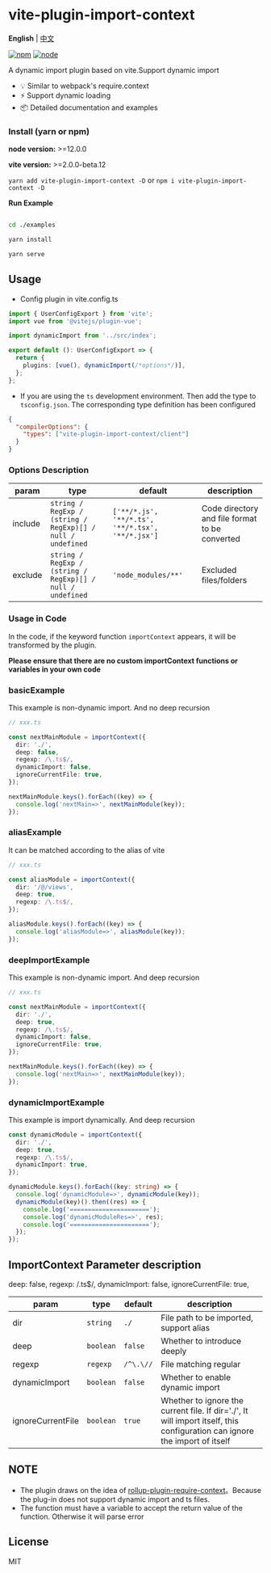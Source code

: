 # vite-plugin-import-context

**English** | [中文](./README.zh_CN.md)

[![npm][npm-img]][npm-url] [![node][node-img]][node-url]

A dynamic import plugin based on vite.Support dynamic import

- 💡 Similar to webpack's require.context
- ⚡️ Support dynamic loading
- 📦 Detailed documentation and examples

### Install (yarn or npm)

**node version:** >=12.0.0

**vite version:** >=2.0.0-beta.12

`yarn add vite-plugin-import-context -D` or `npm i vite-plugin-import-context -D`

**Run Example**

```bash

cd ./examples

yarn install

yarn serve

```

## Usage

- Config plugin in vite.config.ts

```ts
import { UserConfigExport } from 'vite';
import vue from '@vitejs/plugin-vue';

import dynamicImport from '../src/index';

export default (): UserConfigExport => {
  return {
    plugins: [vue(), dynamicImport(/*options*/)],
  };
};
```

- If you are using the `ts` development environment. Then add the type to `tsconfig.json`. The corresponding type definition has been configured

```json
{
  "compilerOptions": {
    "types": ["vite-plugin-import-context/client"]
  }
}
```

### Options Description

| param | type | default | description |
| --- | --- | --- | --- |
| include | `string / RegExp / (string / RegExp)[] / null / undefined` | `['**/*.js', '**/*.ts', '**/*.tsx', '**/*.jsx']` | Code directory and file format to be converted |
| exclude | `string / RegExp / (string / RegExp)[] / null / undefined` | `'node_modules/**'` | Excluded files/folders |

### Usage in Code

In the code, if the keyword function `importContext` appears, it will be transformed by the plugin.

**Please ensure that there are no custom importContext functions or variables in your own code**

### basicExample

This example is non-dynamic import. And no deep recursion

```ts
// xxx.ts

const nextMainModule = importContext({
  dir: './',
  deep: false,
  regexp: /\.ts$/,
  dynamicImport: false,
  ignoreCurrentFile: true,
});

nextMainModule.keys().forEach((key) => {
  console.log('nextMain=>', nextMainModule(key));
});
```

### aliasExample

It can be matched according to the alias of vite

```ts
// xxx.ts

const aliasModule = importContext({
  dir: '/@/views',
  deep: true,
  regexp: /\.ts$/,
});

aliasModule.keys().forEach((key) => {
  console.log('aliasModule=>', aliasModule(key));
});
```

### deepImportExample

This example is non-dynamic import. And deep recursion

```ts
// xxx.ts

const nextMainModule = importContext({
  dir: './',
  deep: true,
  regexp: /\.ts$/,
  dynamicImport: false,
  ignoreCurrentFile: true,
});

nextMainModule.keys().forEach((key) => {
  console.log('nextMain=>', nextMainModule(key));
});
```

### dynamicImportExample

This example is import dynamically. And deep recursion

```ts
const dynamicModule = importContext({
  dir: './',
  deep: true,
  regexp: /\.ts$/,
  dynamicImport: true,
});

dynamicModule.keys().forEach((key: string) => {
  console.log('dynamicModule=>', dynamicModule(key));
  dynamicModule(key)().then((res) => {
    console.log('======================');
    console.log('dynamicModuleRes=>', res);
    console.log('======================');
  });
});
```

## ImportContext Parameter description

deep: false, regexp: /\.ts$/, dynamicImport: false, ignoreCurrentFile: true,

| param | type | default | description |
| --- | --- | --- | --- |
| dir | `string` | `./` | File path to be imported, support alias |
| deep | `boolean` | `false` | Whether to introduce deeply |
| regexp | `regexp` | `/^\.\//` | File matching regular |
| dynamicImport | `boolean` | `false` | Whether to enable dynamic import |
| ignoreCurrentFile | `boolean` | `true` | Whether to ignore the current file. If dir='./', It will import itself, this configuration can ignore the import of itself |

## NOTE

- The plugin draws on the idea of [rollup-plugin-require-context](https://github.com/elcarim5efil/rollup-plugin-require-context)。Because the plug-in does not support dynamic import and ts files.
- The function must have a variable to accept the return value of the function. Otherwise it will parse error

## License

MIT

[npm-img]: https://img.shields.io/npm/v/vite-plugin-import-context.svg
[npm-url]: https://npmjs.com/package/vite-plugin-import-context
[node-img]: https://img.shields.io/node/v/vite-plugin-import-context.svg
[node-url]: https://nodejs.org/en/about/releases/
